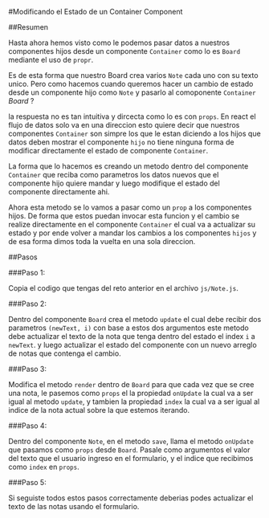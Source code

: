 #Modificando el Estado de un Container Component

##Resumen

Hasta ahora hemos visto como le podemos pasar datos a nuestros componentes hijos desde un componente `Container` como lo es `Board` mediante el uso de `propr`.

Es de esta forma que nuestro Board crea varios `Note` cada uno con su texto unico. Pero como hacemos cuando queremos hacer un cambio de estado desde un componente hijo como `Note` y pasarlo al comoponente `Container` *Board* ?

la respuesta no es tan intuitiva y dircecta como lo es con `props`. En react el flujo de datos solo va en una direccion esto quiere decir que nuestros componentes `Container` son simpre los que le estan diciendo a los hijos que datos deben mostrar el componente `hijo` no tiene ninguna forma de modificar directamente el estado de componente `Container`.

La forma que lo hacemos es creando un metodo dentro del componente `Container` que reciba como parametros los datos nuevos que el componente hijo quiere mandar y luego modifique el estado del componente directamente ahi.

Ahora esta metodo se lo vamos a pasar como un `prop` a los componentes hijos. De forma que estos puedan invocar esta funcion y el cambio se realize directamente en el componente `Container` el cual va a actualizar su estado y por ende volver a mandar los cambios a los componentes `hijos` y de esa forma dimos toda la vuelta en una sola direccion.

##Pasos

###Paso 1:

Copia el codigo que tengas del reto anterior en el archivo `js/Note.js`.

###Paso 2:

Dentro del componente `Board` crea el metodo `update` el cual debe recibir dos parametros `(newText, i)` con base a estos dos argumentos este metodo debe actualizar el texto de la nota que tenga dentro del estado el index `i` a `newText`. y luego actualizar el estado del componente con un nuevo arreglo de notas que contenga el cambio.

###Paso 3:

Modifica el metodo `render` dentro de `Board` para que cada vez que se cree una nota, le pasemos como `props` el la propiedad `onUpdate` la cual va a ser igual al metodo `update`, y tambien la propiedad `index` la cual va a ser igual al indice de la nota actual sobre la que estemos iterando.

###Paso 4:

Dentro del componente `Note`, en el metodo `save`,  llama el metodo `onUpdate` que pasamos como `props` desde `Board`. Pasale como argumentos el valor del texto que el usuario ingreso en el formulario, y el indice que recibimos como `index` en `props`.

###Paso 5:

Si seguiste todos estos pasos correctamente deberias podes actualizar el texto de las notas usando el formulario.



